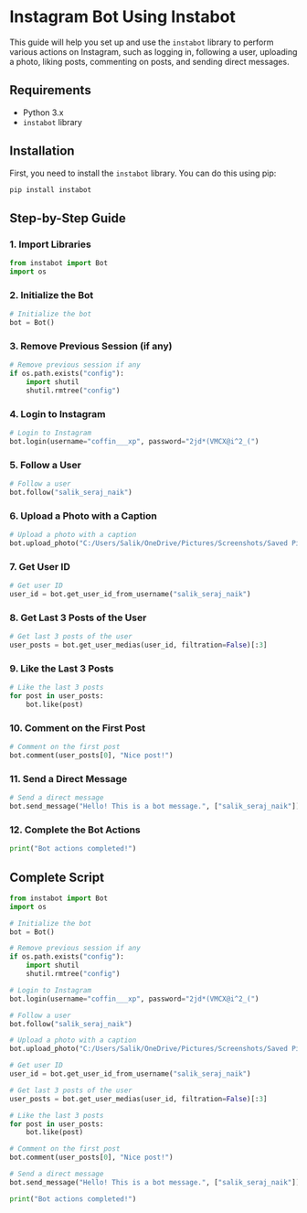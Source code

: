 # Instagram Bot Using Instabot

This guide will help you set up and use the `instabot` library to perform various actions on Instagram, such as logging in, following a user, uploading a photo, liking posts, commenting on posts, and sending direct messages.

## Requirements

- Python 3.x
- `instabot` library

## Installation

First, you need to install the `instabot` library. You can do this using pip:

```sh
pip install instabot
```

## Step-by-Step Guide

### 1. Import Libraries

```python
from instabot import Bot
import os
```

### 2. Initialize the Bot

```python
# Initialize the bot
bot = Bot()
```

### 3. Remove Previous Session (if any)

```python
# Remove previous session if any
if os.path.exists("config"):
    import shutil
    shutil.rmtree("config")
```

### 4. Login to Instagram

```python
# Login to Instagram
bot.login(username="coffin___xp", password="2jd*(VMCX@i^2_(")
```

### 5. Follow a User

```python
# Follow a user
bot.follow("salik_seraj_naik")
```

### 6. Upload a Photo with a Caption

```python
# Upload a photo with a caption
bot.upload_photo("C:/Users/Salik/OneDrive/Pictures/Screenshots/Saved Pictures/wallpaper.jpg", caption="We are Anonymous")
```

### 7. Get User ID

```python
# Get user ID
user_id = bot.get_user_id_from_username("salik_seraj_naik")
```

### 8. Get Last 3 Posts of the User

```python
# Get last 3 posts of the user
user_posts = bot.get_user_medias(user_id, filtration=False)[:3]
```

### 9. Like the Last 3 Posts

```python
# Like the last 3 posts
for post in user_posts:
    bot.like(post)
```

### 10. Comment on the First Post

```python
# Comment on the first post
bot.comment(user_posts[0], "Nice post!")
```

### 11. Send a Direct Message

```python
# Send a direct message
bot.send_message("Hello! This is a bot message.", ["salik_seraj_naik"])
```

### 12. Complete the Bot Actions

```python
print("Bot actions completed!")
```

## Complete Script

```python
from instabot import Bot
import os

# Initialize the bot
bot = Bot()

# Remove previous session if any
if os.path.exists("config"):
    import shutil
    shutil.rmtree("config")

# Login to Instagram
bot.login(username="coffin___xp", password="2jd*(VMCX@i^2_(")

# Follow a user
bot.follow("salik_seraj_naik")

# Upload a photo with a caption
bot.upload_photo("C:/Users/Salik/OneDrive/Pictures/Screenshots/Saved Pictures/wallpaper.jpg", caption="We are Anonymous")

# Get user ID
user_id = bot.get_user_id_from_username("salik_seraj_naik")

# Get last 3 posts of the user
user_posts = bot.get_user_medias(user_id, filtration=False)[:3]

# Like the last 3 posts
for post in user_posts:
    bot.like(post)

# Comment on the first post
bot.comment(user_posts[0], "Nice post!")

# Send a direct message
bot.send_message("Hello! This is a bot message.", ["salik_seraj_naik"])

print("Bot actions completed!")
```

